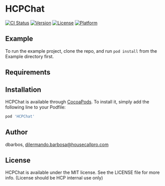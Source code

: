 # HCPChat

[![CI Status](https://img.shields.io/travis/dbarbos/HCPChat.svg?style=flat)](https://travis-ci.org/dbarbos/HCPChat)
[![Version](https://img.shields.io/cocoapods/v/HCPChat.svg?style=flat)](https://cocoapods.org/pods/HCPChat)
[![License](https://img.shields.io/cocoapods/l/HCPChat.svg?style=flat)](https://cocoapods.org/pods/HCPChat)
[![Platform](https://img.shields.io/cocoapods/p/HCPChat.svg?style=flat)](https://cocoapods.org/pods/HCPChat)

## Example

To run the example project, clone the repo, and run `pod install` from the Example directory first.

## Requirements

## Installation

HCPChat is available through [CocoaPods](https://cocoapods.org). To install
it, simply add the following line to your Podfile:

```ruby
pod 'HCPChat'
```

## Author

dbarbos, dilermando.barbosa@housecallpro.com

## License

HCPChat is available under the MIT license. See the LICENSE file for more info. (License should be HCP internal use only)
